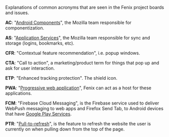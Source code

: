 Explanations of common acronyms that are seen in the Fenix project boards and issues.

**AC**: "[Android Components](https://github.com/mozilla-mobile/android-components)", the Mozilla team responsible for componentization.

**AS**: "[Application Services](https://github.com/mozilla/application-services)", the Mozilla team responsible for sync and storage (logins, bookmarks, etc).

**CFR**: "Contextual feature recommendation", i.e. popup windows.

**CTA**: "Call to action", a marketing/product term for things that pop up and ask for user interaction.

**ETP**: "Enhanced tracking protection". The shield icon.

**PWA**: "[Progressive web application](https://developer.mozilla.org/en-US/docs/Web/Progressive_web_apps)", Fenix can act as a host for these applications.

**FCM**: "Firebase Cloud Messaging", is the Firebase service used to deliver WebPush messaging to web apps and Firefox Send Tab, to Android devices that have [Google Play Services](https://en.wikipedia.org/wiki/Google_Play_Services).

**PTR**: "[Pull-to-refresh](https://developer.android.com/develop/ui/views/touch-and-input/swipe)", is the feature to refresh the website the user is currently on when pulling down from the top of the page.
